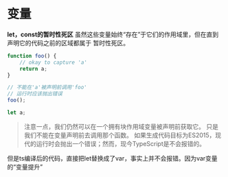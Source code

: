 # 变量

**let，const的暂时性死区**
虽然这些变量始终“存在”于它们的作用域里，但在直到声明它的代码之前的区域都属于 暂时性死区。

```ts
function foo() {
    // okay to capture 'a'
    return a;
}

// 不能在'a'被声明前调用'foo'
// 运行时应该抛出错误
foo();

let a;
```

> 注意一点，我们仍然可以在一个拥有块作用域变量被声明前获取它。 只是我们不能在变量声明前去调用那个函数。 如果生成代码目标为ES2015，现代的运行时会抛出一个错误；然而，现今TypeScript是不会报错的。

但是ts编译后的代码，直接把let替换成了var，事实上并不会报错。因为var变量的“变量提升”
